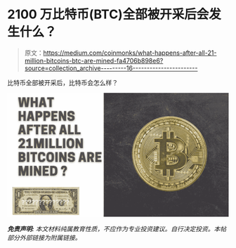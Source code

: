 # 2100 万比特币(BTC)全部被开采后会发生什么？

> 原文：<https://medium.com/coinmonks/what-happens-after-all-21-million-bitcoins-btc-are-mined-fa4706b898e6?source=collection_archive---------16----------------------->

比特币全部被开采后，比特币会怎么样？

![](img/a2005427dc95c7872dad88726656737e.png)

***免责声明:*** *本文材料纯属教育性质，不应作为专业投资建议。自行决定投资。本帖部分外部链接为附属链接。*